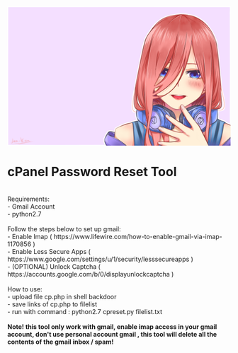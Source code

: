 ![cpanel reset tool](nakano.png "androxgh0st")

#   cPanel Password Reset Tool
<br>
Requirements:<br>
- Gmail Account<br>
- python2.7<br>
<br>
Follow the steps below to set up gmail:<br>
- Enable Imap ( https://www.lifewire.com/how-to-enable-gmail-via-imap-1170856 )<br>
- Enable Less Secure Apps ( https://www.google.com/settings/u/1/security/lesssecureapps )<br>
- (OPTIONAL) Unlock Captcha ( https://accounts.google.com/b/0/displayunlockcaptcha )<br>
<br>
How to use:<br>
- upload file cp.php in shell backdoor<br>
- save links of cp.php to filelist<br>
- run with command : python2.7 cpreset.py filelist.txt<br>
<br>
<b>Note! this tool only work with gmail, enable imap access in your gmail account, don't use personal account gmail , this tool will delete all the contents of the gmail inbox / spam!<br>
